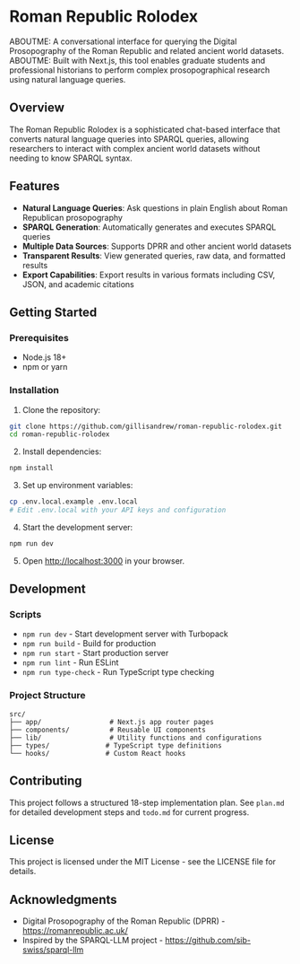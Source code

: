 # Roman Republic Rolodex

ABOUTME: A conversational interface for querying the Digital Prosopography of the Roman Republic and related ancient world datasets.
ABOUTME: Built with Next.js, this tool enables graduate students and professional historians to perform complex prosopographical research using natural language queries.

## Overview

The Roman Republic Rolodex is a sophisticated chat-based interface that converts natural language queries into SPARQL queries, allowing researchers to interact with complex ancient world datasets without needing to know SPARQL syntax.

## Features

- **Natural Language Queries**: Ask questions in plain English about Roman Republican prosopography
- **SPARQL Generation**: Automatically generates and executes SPARQL queries
- **Multiple Data Sources**: Supports DPRR and other ancient world datasets
- **Transparent Results**: View generated queries, raw data, and formatted results
- **Export Capabilities**: Export results in various formats including CSV, JSON, and academic citations

## Getting Started

### Prerequisites

- Node.js 18+ 
- npm or yarn

### Installation

1. Clone the repository:
```bash
git clone https://github.com/gillisandrew/roman-republic-rolodex.git
cd roman-republic-rolodex
```

2. Install dependencies:
```bash
npm install
```

3. Set up environment variables:
```bash
cp .env.local.example .env.local
# Edit .env.local with your API keys and configuration
```

4. Start the development server:
```bash
npm run dev
```

5. Open [http://localhost:3000](http://localhost:3000) in your browser.

## Development

### Scripts

- `npm run dev` - Start development server with Turbopack
- `npm run build` - Build for production
- `npm run start` - Start production server
- `npm run lint` - Run ESLint
- `npm run type-check` - Run TypeScript type checking

### Project Structure

```
src/
├── app/                 # Next.js app router pages
├── components/          # Reusable UI components
├── lib/                 # Utility functions and configurations
├── types/              # TypeScript type definitions
└── hooks/              # Custom React hooks
```

## Contributing

This project follows a structured 18-step implementation plan. See `plan.md` for detailed development steps and `todo.md` for current progress.

## License

This project is licensed under the MIT License - see the LICENSE file for details.

## Acknowledgments

- Digital Prosopography of the Roman Republic (DPRR) - https://romanrepublic.ac.uk/
- Inspired by the SPARQL-LLM project - https://github.com/sib-swiss/sparql-llm

